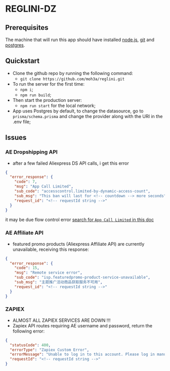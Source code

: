 # REGLINI-DZ

## Prerequisites

The machine that will run this app should have installed [node.js](https://nodejs.org/en/), [git](https://git-scm.com/downloads) and [postgres](https://www.postgresql.org/download/).

## Quickstart

- Clone the github repo by running the following command:
  - `git clone https://github.com/moh3a/reglini.git`
- To run the server for the first time:
  - `npm i`;
  - `npm run build`;
- Then start the production server:
  - `npm run start` for the local network;
- App uses Postgres by default, to change the datasource, go to `prisma/schema.prisma` and change the provider along with the URI in the .env file;

## Issues

### AE Dropshipping API

- after a few failed Aliexpress DS API calls, i get this error

```json
{
  "error_response": {
    "code": 7,
    "msg": "App Call Limited",
    "sub_code": "accesscontrol.limited-by-dynamic-access-count",
    "sub_msg": "This ban will last for <!-- countdown --> more seconds",
    "request_id": "<!-- requestId string -->"
  }
}
```

it may be due flow control error [search for `App Call Limited` in this doc](https://developer.alibaba.com/docs/doc.htm?treeId=285&articleId=109122&docType=1)

### AE Affiliate API

- featured promo products (Aliexpress Affiliate API) are currently unavailable, receiving this response:

```json
{
  "error_response": {
    "code": 15,
    "msg": "Remote service error",
    "sub_code": "isp.featuredpromo-product-service-unavailable",
    "sub_msg": "主题推广活动商品获取服务不可用",
    "request_id": "<!-- requestId string -->"
  }
}
```

### ZAPIEX

- ALMOST ALL ZAPIEX SERVICES ARE DOWN !!!
- Zapiex API routes requiring AE username and password, return the following error:

```json
{
  "statusCode": 400,
  "errorType": "Zapiex Custom Error",
  "errorMessage": "Unable to log in to this account. Please log in manually on a browser first.",
  "requestId": "<!-- requestId string -->"
}
```

